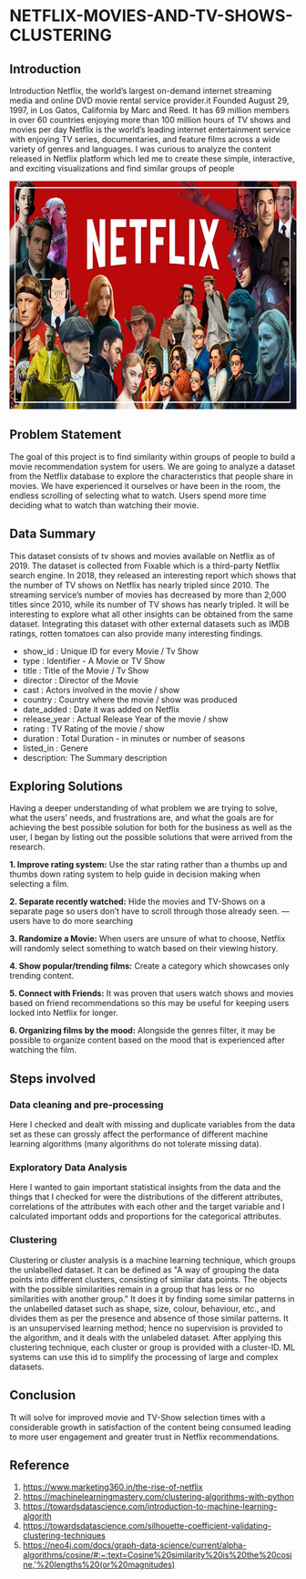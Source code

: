 # NETFLIX-MOVIES-AND-TV-SHOWS-CLUSTERING

## Introduction
Introduction Netflix, the world’s largest on-demand internet streaming media and online DVD movie rental service provider.it Founded August 29, 1997, in Los Gatos, California by Marc and Reed. It has 69 million members in over 60 countries enjoying more than 100 million hours of TV shows and movies per day Netflix is the world’s leading internet entertainment service with enjoying TV series, documentaries, and feature films across a wide variety of genres and languages. I was curious to analyze the content released in Netflix platform which led me to create these simple, interactive, and exciting visualizations and find similar groups of people

<p align="center">
<img src="netflix.jpg" width="600" height="400" >
</p>

## Problem Statement
The goal of this project is to find similarity within groups of people to build a movie recommendation system for users. We are going to analyze a dataset from the Netflix database to explore the characteristics that people share in movies. We have experienced it ourselves or have been in the room, the endless scrolling of selecting what to watch. Users spend more time deciding what to watch than watching their movie.

## Data Summary
This dataset consists of tv shows and movies available on Netflix as of 2019. The dataset is collected from Fixable which is a third-party Netflix search engine. In 2018, they released an interesting report which shows that the number of TV shows on Netflix has nearly tripled since 2010. The streaming service’s number of movies has decreased by more than 2,000 titles since 2010, while its number of TV shows has nearly tripled. It will be interesting to explore what all other insights can be obtained from the same dataset. Integrating this dataset with other external datasets such as IMDB ratings, rotten tomatoes can also provide many interesting findings.
* show_id : Unique ID for every Movie / Tv Show
* type : Identifier - A Movie or TV Show
* title : Title of the Movie / Tv Show
* director : Director of the Movie
* cast : Actors involved in the movie / show
* country : Country where the movie / show was produced
* date_added : Date it was added on Netflix
* release_year : Actual Release Year of the movie / show
* rating : TV Rating of the movie / show
* duration : Total Duration - in minutes or number of seasons
* listed_in : Genere
* description: The Summary description

## Exploring Solutions
Having a deeper understanding of what problem we are trying to solve, what the users’ needs, and frustrations are, and what the goals are for achieving the best possible solution for both for the business as well as the user, I began by listing out the possible solutions that were arrived from the research.

**1. Improve rating system:** Use the star rating rather than a thumbs up and thumbs down rating system to help guide in decision making when selecting a film.

**2. Separate recently watched:** Hide the movies and TV-Shows on a separate page so users don’t have to scroll through those already seen. — users have to do more searching

**3. Randomize a Movie:** When users are unsure of what to choose, Netflix will randomly select something to watch based on their viewing history.

**4. Show popular/trending films:** Create a category which showcases only trending content.

**5. Connect with Friends:** It was proven that users watch shows and movies based on friend recommendations so this may be useful for keeping users locked into Netflix for longer.

**6. Organizing films by the mood:** Alongside the genres filter, it may be possible to organize content based on the mood that is experienced after watching the film.

## Steps involved
### Data cleaning and pre-processing
Here I checked and dealt with missing and duplicate variables from the data set as these can grossly affect the performance of different machine learning algorithms (many algorithms do not tolerate missing data).

### Exploratory Data Analysis
Here I wanted to gain important statistical insights from the data and the things that I checked for were the distributions of the different attributes, correlations of the attributes with each other and the target variable and I calculated important odds and proportions for the categorical attributes.

### Clustering
Clustering or cluster analysis is a machine learning technique, which groups the unlabelled dataset. It can be defined as "A way of grouping the data points into different clusters, consisting of similar data points. The objects with the possible similarities remain in a group that has less or no similarities with another group." It does it by finding some similar patterns in the unlabelled dataset such as shape, size, colour, behaviour, etc., and divides them as per the presence and absence of those similar patterns. It is an unsupervised learning method; hence no supervision is provided to the algorithm, and it deals with the unlabeled dataset. After applying this clustering technique, each cluster or group is provided with a cluster-ID. ML systems can use this id to simplify the processing of large and complex datasets.

## Conclusion
Tt will solve for improved movie and TV-Show selection times with a considerable growth in satisfaction of the content being consumed leading to more user engagement and greater trust in Netflix recommendations.

## Reference

1. https://www.marketing360.in/the-rise-of-netflix
2. https://machinelearningmastery.com/clustering-algorithms-with-python
3. https://towardsdatascience.com/introduction-to-machine-learning-algorith
4. https://towardsdatascience.com/silhouette-coefficient-validating-clustering-techniques
5. https://neo4j.com/docs/graph-data-science/current/alpha-algorithms/cosine/#:~:text=Cosine%20similarity%20is%20the%20cosine,'%20lengths%20(or%20magnitudes)

